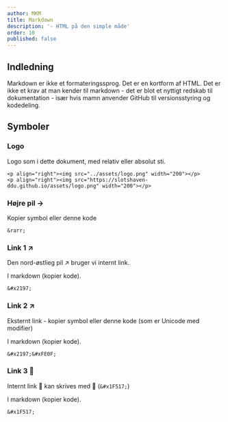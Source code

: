 ```yaml
---
author: MKM
title: Markdown
description: '- HTML på den simple måde'
order: 10
published: false
---
```

## Indledning
Markdown er ikke et formateringssprog. Det er en kortform af HTML.
Det er ikke et krav at man kender til markdown - det er blot et nyttigt redskab til dokumentation - især hvis mamn anvender GitHub til versionsstyring og kodedeling.


## Symboler
### Logo
Logo som i dette dokument, med relativ eller absolut sti.
```
<p align="right"><img src="../assets/logo.png" width="200"></p>
<p align="right"><img src="https://slotshaven-ddu.github.io/assets/logo.png" width="200"></p>
```

### Højre pil &rarr;
Kopier symbol eller denne kode
```
&rarr;
```

### Link 1 ↗ 
Den nord-østlieg pil &#x2197; bruger vi internt link.

I markdown (kopier kode).
```
&#x2197;
```

### Link 2 ↗️
Eksternt link - kopier symbol eller denne kode (som er Unicode med modifier)

I markdown (kopier kode).
```
&#x2197;&#xFE0F;
```

### Link 3 🔗
Internt link 🔗 kan skrives med &#x1F517; (`&#x1F517;`)

I markdown (kopier kode).
```
&#x1F517;
```